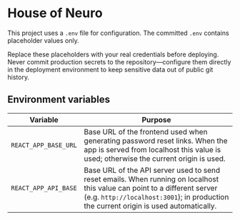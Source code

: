 # House of Neuro

This project uses a `.env` file for configuration. The committed `.env` contains placeholder values only.

Replace these placeholders with your real credentials before deploying. Never commit production secrets to the repository—configure them directly in the deployment environment to keep sensitive data out of public git history.

## Environment variables

| Variable | Purpose |
| --- | --- |
| `REACT_APP_BASE_URL` | Base URL of the frontend used when generating password reset links. When the app is served from localhost this value is used; otherwise the current origin is used. |
| `REACT_APP_API_BASE` | Base URL of the API server used to send reset emails. When running on localhost this value can point to a different server (e.g. `http://localhost:3001`); in production the current origin is used automatically. |
